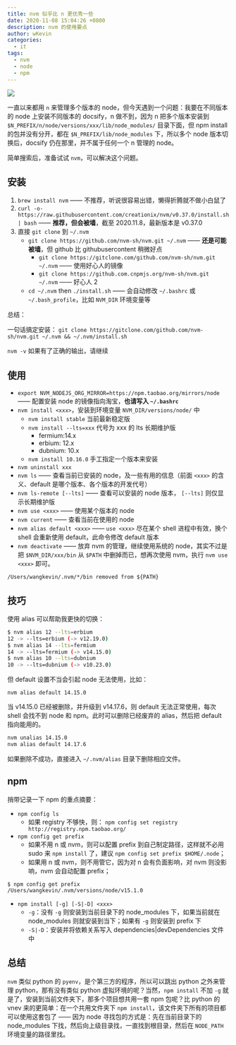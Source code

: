 ```yaml
---
title: nvm 似乎比 n 更优秀一些
date: 2020-11-08 15:04:26 +0800
description: nvm 的使用要点
author: wKevin
categories:
  - it
tags:
  - nvm
  - node
  - npm
---
```


![](/images/posts/2020-11-08-nvm/)

一直以来都用 `n` 来管理多个版本的 node，但今天遇到一个问题：我要在不同版本的 node 上安装不同版本的 docsify，n 做不到，因为 n 把多个版本安装到 `$N_PREFIX/n/node/versions/xxx/lib/node_modules/` 目录下面，但 npm install 的包并没有分开，都在 `$N_PREFIX/lib/node_modules` 下，所以多个 node 版本切换后，docsify 仍在那里，并不属于任何一个 n 管理的 node。

简单搜索后，准备试试 `nvm`，可以解决这个问题。

## 安装

1. `brew install nvm` —— 不推荐，听说很容易出错，懒得折腾就不做小白鼠了
2. `curl -o- https://raw.githubusercontent.com/creationix/nvm/v0.37.0/install.sh | bash` —— **推荐，但会被墙**，截至 2020.11.8，最新版本是 v0.37.0
3. 直接 `git clone` 到 `~/.nvm`
   - `git clone https://github.com/nvm-sh/nvm.git ~/.nvm` —— **还是可能被墙**，但 github 比 githubusercontent 稍微好点
     - `git clone https://gitclone.com/github.com/nvm-sh/nvm.git ~/.nvm` —— 使用好心人的镜像
     - `git clone https://github.com.cnpmjs.org/nvm-sh/nvm.git ~/.nvm` —— 好心人 2
   - `cd ~/.nvm` then `./install.sh` —— 会自动修改 `~/.bashrc` 或 `~/.bash_profile`，比如 `NVM_DIR` 环境变量等

总结：

一句话搞定安装： `git clone https://gitclone.com/github.com/nvm-sh/nvm.git ~/.nvm && ~/.nvm/install.sh`

`nvm -v` 如果有了正确的输出，请继续

## 使用

- `export NVM_NODEJS_ORG_MIRROR=https://npm.taobao.org/mirrors/node` —— 配置安装 node 的镜像指向淘宝，**也请写入 `~/.bashrc`**
- `nvm install <xxx>`，安装到环境变量 `NVM_DIR/versions/node/` 中
  - `nvm install stable` 当前最新稳定版
  - `nvm install --lts=xxx` 代号为 xxx 的 lts 长期维护版
    - fermium:14.x
    - erbium: 12.x
    - dubnium: 10.x
  - `nvm install 10.16.0` 手工指定一个版本来安装
- `nvm uninstall xxx`
- `nvm ls` —— 查看当前已安装的 node，及一些有用的信息（前面 `<xxx>` 的含义、default 是哪个版本、各个版本的开发代号）
- `nvm ls-remote [--lts]` —— 查看可以安装的 node 版本， `[--lts]` 则仅显示长期维护版
- `nvm use <xxx>` —— 使用某个版本的 node
- `nvm current` —— 查看当前在使用的 node
- `nvm alias default <xxx>` —— `use <xxx>` 尽在某个 shell 进程中有效，换个 shell 会重新使用 default，此命令修改 default 版本
- `nvm deactivate` —— 放弃 nvm 的管理，继续使用系统的 node，其实不过是把 `$NVM_DIR/xxx/bin` 从 `$PATH` 中删掉而已，想再次使用 nvm，执行 `nvm use <xxx>` 即可。

```
/Users/wangkevin/.nvm/*/bin removed from ${PATH}
```

## 技巧

使用 alias 可以帮助我更快的切换：

```bash
$ nvm alias 12 --lts=erbium
12 -> --lts=erbium (-> v12.19.0)
$ nvm alias 14 --lts=fermium
14 -> --lts=fermium (-> v14.15.0)
$ nvm alias 10 --lts=dubnium
10 -> --lts=dubnium (-> v10.23.0)
```

但 default 设置不当会引起 node 无法使用，比如：

```
nvm alias default 14.15.0
```

当 v14.15.0 已经被删除，并升级到 v14.17.6，则 default 无法正常使用，每次 shell 会找不到 node 和 npm。此时可以删除已经废弃的 alias，然后把 default 指向能用的。

```bash
nvm unalias 14.15.0
nvm alias default 14.17.6
```

如果删除不成功，直接进入 `~/.nvm/alias` 目录下删除相应文件。

## npm

捎带记录一下 npm 的重点摘要：

- `npm config ls`
  - 如果 registry 不够快，则： `npm config set registry http://registry.npm.taobao.org/`
- `npm config get prefix`
  - 如果不用 n 或 nvm，则可以配置 prefix 到自己制定路径，这样就不必用 sudo 来 `npm install` 了，建议 `npm config set prefix $HOME/.node`；
  - 如果用 n 或 nvm，则不用管它，因为对 n 会有负面影响，对 nvm 则没影响，nvm 会自动配置 prefix；

```
$ npm config get prefix
/Users/wangkevin/.nvm/versions/node/v15.1.0
```

- `npm install [-g] [-S|-D] <xxx>`
  - `-g`：没有 `-g` 则安装到当前目录下的 node_modules 下，如果当前就在 node_modules 则就安装到当下；如果有 `-g` 则安装到 prefix 下
  - `-S|-D`：安装并将依赖关系写入 dependencies|devDependencies 文件中

## 总结

`nvm` 类似 python 的 `pyenv`，是个第三方的程序，所以可以跳出 python 之外来管理 python，那有没有类似 python 虚拟环境的呢？当然，`npm install` 不加 `-g` 就是了，安装到当前文件夹下，那多个项目想共用一套 npm 包呢？比 python 的 vnev 来的更简单：在一个共用文件夹下 `npm install`，该文件夹下所有的项目都可以使用这套包了 —— 因为 node 寻找包的方式是：先在当前目录下的 node_modules 下找，然后向上级目录找，一直找到根目录，然后在 `NODE_PATH` 环境变量的路径里找。
